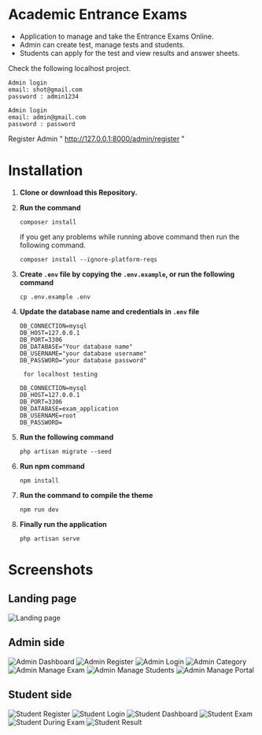 # Academic Entrance Exams

-   Application to manage and take the Entrance Exams Online.
-   Admin can create test, manage tests and students.
-   Students can apply for the test and view results and answer sheets.

Check the following localhost project.

```
Admin login
email: shot@gmail.com
password : admin1234
```

```
Admin login
email: admin@gmail.com
password : password
```

Register Admin " http://127.0.0.1:8000/admin/register "

# Installation

1. **Clone or download this Repository.**
2. **Run the command**

    ```
    composer install
    ```

    if you get any problems while running above command then run the following command.

    ```
    composer install --ignore-platform-reqs
    ```

3. **Create `.env` file by copying the `.env.example`, or run the following command**

    ```
    cp .env.example .env
    ```

4. **Update the database name and credentials in `.env` file**

    ```
    DB_CONNECTION=mysql
    DB_HOST=127.0.0.1
    DB_PORT=3306
    DB_DATABASE="Your database name"
    DB_USERNAME="your database username"
    DB_PASSWORD="your database password"

     for localhost testing

    DB_CONNECTION=mysql
    DB_HOST=127.0.0.1
    DB_PORT=3306
    DB_DATABASE=exam_application
    DB_USERNAME=root
    DB_PASSWORD=
    ```

5. **Run the following command**
    ```
    php artisan migrate --seed
    ```
6. **Run npm command**
    ```
    npm install
    ```
7. **Run the command to compile the theme**
    ```
    npm run dev
    ```
8. **Finally run the application**
    ```
    php artisan serve
    ```

# Screenshots

## Landing page

![Landing page](public/assets/images/readme_resource/Landing_page.png)

## Admin side

![Admin Dashboard](public/assets/images/readme_resource/Dashboard.png)
![Admin Register](public/assets/images/readme_resource/Admin_register.png)
![Admin Login](public/assets/images/readme_resource/Admin_login.png)
![Admin Category](public/assets/images/readme_resource/Category.png)
![Admin Manage Exam](public/assets/images/readme_resource/Manage_Exams.png)
![Admin Manage Students](public/assets/images/readme_resource/Manage_Students.png)
![Admin Manage Portal](public/assets/images/readme_resource/Manage_Portal.png)

## Student side

![Student Register](public/assets/images/readme_resource/Student_register.png)
![Student Login](public/assets/images/readme_resource/Student_login.png)
![Student Dashboard](public/assets/images/readme_resource/Student_dashboard.png)
![Student Exam](public/assets/images/readme_resource/Exams.png)
![Student During Exam](public/assets/images/readme_resource/Exam_screen.png)
![Student Result](public/assets/images/readme_resource/Result.png)
